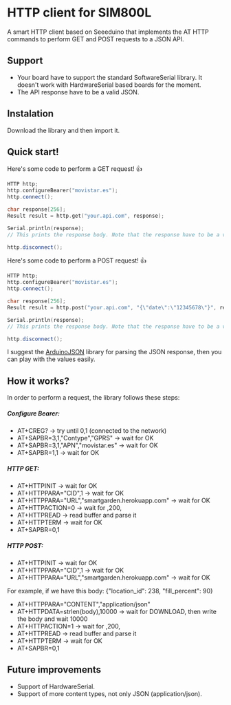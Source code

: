 
# HTTP client for SIM800L
A smart HTTP client based on Seeeduino that implements the AT HTTP commands to perform GET and POST requests to a JSON API. 

## Support
* Your board have to support the standard SoftwareSerial library. It doesn't  work with HardwareSerial based boards for the moment.
* The API response have to be a valid JSON.

## Instalation
Download the library and then import it.

## Quick start!

Here's some code to perform a GET request! :+1:

``` c++
HTTP http;
http.configureBearer("movistar.es");
http.connect();

char response[256];
Result result = http.get("your.api.com", response);

Serial.println(response);
// This prints the response body. Note that the response have to be a valid JSON

http.disconnect();

```

Here's some code to perform a POST request! :+1:

``` c++
HTTP http;
http.configureBearer("movistar.es");
http.connect();

char response[256];
Result result = http.post("your.api.com", "{\"date\":\"12345678\"}", response);

Serial.println(response);
// This prints the response body. Note that the response have to be a valid JSON

http.disconnect();
```

I suggest the [ArduinoJSON](https://github.com/bblanchon/ArduinoJson) library for parsing the JSON response, then you can play with the values easily.


## How it works?
In order to perform a request, the library follows these steps:

##### Configure Bearer:

  - AT+CREG? -> try until 0,1 (connected to the network)
  - AT+SAPBR=3,1,"Contype","GPRS" -> wait for OK
  - AT+SAPBR=3,1,"APN","movistar.es" -> wait for OK
  - AT+SAPBR=1,1 -> wait for OK

##### HTTP GET:

  - AT+HTTPINIT -> wait for OK
  - AT+HTTPPARA="CID",1  -> wait for OK
  - AT+HTTPPARA="URL","smartgarden.herokuapp.com"  -> wait for OK 
  - AT+HTTPACTION=0 -> wait for ,200,
  - AT+HTTPREAD -> read buffer and parse it
  - AT+HTTPTERM -> wait for OK
  - AT+SAPBR=0,1

##### HTTP POST:
  - AT+HTTPINIT -> wait for OK
  - AT+HTTPPARA="CID",1  -> wait for OK
  - AT+HTTPPARA="URL","smartgarden.herokuapp.com"  -> wait for OK 
  
  For example, if we have this body: {"location_id": 238, "fill_percent": 90}

  - AT+HTTPPARA="CONTENT","application/json"
  - AT+HTTPDATA=strlen(body),10000 -> wait for DOWNLOAD, then write the body and wait 10000
  - AT+HTTPACTION=1 -> wait for ,200,
  - AT+HTTPREAD -> read buffer and parse it
  - AT+HTTPTERM -> wait for OK
  - AT+SAPBR=0,1

## Future improvements

- Support of HardwareSerial.
- Support of more content types, not only JSON (application/json).